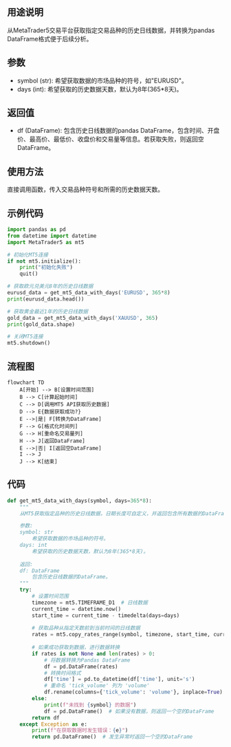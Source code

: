 ## 用途说明

从MetaTrader5交易平台获取指定交易品种的历史日线数据，并转换为pandas DataFrame格式便于后续分析。

## 参数

* symbol (str): 希望获取数据的市场品种的符号，如"EURUSD"。
* days (int): 希望获取的历史数据天数，默认为8年(365*8天)。
## 返回值

* df (DataFrame): 包含历史日线数据的pandas DataFrame，包含时间、开盘价、最高价、最低价、收盘价和交易量等信息。若获取失败，则返回空DataFrame。
## 使用方法

直接调用函数，传入交易品种符号和所需的历史数据天数。

## 示例代码

```python
import pandas as pd
from datetime import datetime
import MetaTrader5 as mt5

# 初始化MT5连接
if not mt5.initialize():
    print("初始化失败")
    quit()

# 获取欧元兑美元8年的历史日线数据
eurusd_data = get_mt5_data_with_days('EURUSD', 365*8)
print(eurusd_data.head())

# 获取黄金最近1年的历史日线数据
gold_data = get_mt5_data_with_days('XAUUSD', 365)
print(gold_data.shape)

# 关闭MT5连接
mt5.shutdown()
```

## 流程图

```mermaid
flowchart TD
    A[开始] --> B[设置时间范围]
    B --> C[计算起始时间]
    C --> D[调用MT5 API获取历史数据]
    D --> E{数据获取成功?}
    E -->|是| F[转换为DataFrame]
    F --> G[格式化时间列]
    G --> H[重命名交易量列]
    H --> J[返回DataFrame]
    E -->|否| I[返回空DataFrame]
    I --> J
    J --> K[结束]
```

## 代码

```python
def get_mt5_data_with_days(symbol, days=365*8):
    """
    从MT5获取指定品种的历史日线数据，日期长度可自定义，并返回包含所有数据的DataFrame。

    参数:
    symbol: str
        希望获取数据的市场品种的符号。
    days: int
        希望获取的历史数据天数，默认为8年(365*8天)。
    
    返回:
    df: DataFrame
        包含历史日线数据的DataFrame。
    """
    try:
        # 设置时间范围
        timezone = mt5.TIMEFRAME_D1  # 日线数据
        current_time = datetime.now()
        start_time = current_time - timedelta(days=days)
        
        # 获取品种从指定天数前到当前时间的日线数据
        rates = mt5.copy_rates_range(symbol, timezone, start_time, current_time)
        
        # 如果成功获取到数据，进行数据转换
        if rates is not None and len(rates) > 0:
            # 将数据转换为Pandas DataFrame
            df = pd.DataFrame(rates)
            # 转换时间格式
            df['time'] = pd.to_datetime(df['time'], unit='s')
            # 重命名 'tick_volume' 列为 'volume'
            df.rename(columns={'tick_volume': 'volume'}, inplace=True)
        else:
            print(f"未找到 {symbol} 的数据")
            df = pd.DataFrame()  # 如果没有数据，则返回一个空的DataFrame
        return df
    except Exception as e:
        print(f"在获取数据时发生错误：{e}")
        return pd.DataFrame()  # 发生异常时返回一个空的DataFrame 
```

